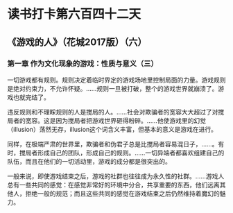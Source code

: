 # 读书打卡第六百四十二天
## 《游戏的人》（花城2017版）（六）
### 第一章 作为文化现象的游戏：性质与意义（三）

一切游戏都有规则。规则决定着临时界定的游戏场地里控制局面的力量。游戏规则是绝对约束力，不允许怀疑。……规则一旦被打破，整个的游戏世界就崩溃了。游戏也就完结了。

违反规则和不理睬规则的人是搅局的人。……社会对欺骗者的宽容大大超过了对搅局者的宽容。这是因为搅局者把游戏世界砸得粉碎。……他使游戏里的幻觉（illusion）荡然无存，illusion这个词含义丰富，但基本的意义是游戏在进行。

同样，在极端严肃的世界里，欺骗者和伪君子总是比搅局者容易混日子，……。有时，搅局者形成自己的团队，形成自己的规则。……一切异端者都喜欢组建自己的队伍，而且在他们的一切活动里，游戏的成分都是很突出的。

一般来说，即使游戏结束之后，游戏的社群也往往成为永久性的社群。……游戏人总有一些共同的感觉：在感觉非常好的环境中分合，共享重要的东西，他们远离其他人，拒绝一般的规范；而且这些共同的感觉在游戏结束之后仍然维持着魔幻的魅力。